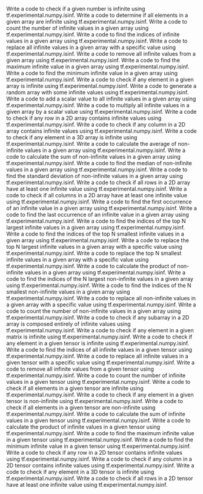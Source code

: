 Write a code to check if a given number is infinite using tf.experimental.numpy.isinf.
Write a code to determine if all elements in a given array are infinite using tf.experimental.numpy.isinf.
Write a code to count the number of infinite values in a given array using tf.experimental.numpy.isinf.
Write a code to find the indices of infinite values in a given array using tf.experimental.numpy.isinf.
Write a code to replace all infinite values in a given array with a specific value using tf.experimental.numpy.isinf.
Write a code to remove all infinite values from a given array using tf.experimental.numpy.isinf.
Write a code to find the maximum infinite value in a given array using tf.experimental.numpy.isinf.
Write a code to find the minimum infinite value in a given array using tf.experimental.numpy.isinf.
Write a code to check if any element in a given array is infinite using tf.experimental.numpy.isinf.
Write a code to generate a random array with some infinite values using tf.experimental.numpy.isinf.
Write a code to add a scalar value to all infinite values in a given array using tf.experimental.numpy.isinf.
Write a code to multiply all infinite values in a given array by a scalar value using tf.experimental.numpy.isinf.
Write a code to check if any row in a 2D array contains infinite values using tf.experimental.numpy.isinf.
Write a code to check if any column in a 2D array contains infinite values using tf.experimental.numpy.isinf.
Write a code to check if any element in a 3D array is infinite using tf.experimental.numpy.isinf.
Write a code to calculate the average of non-infinite values in a given array using tf.experimental.numpy.isinf.
Write a code to calculate the sum of non-infinite values in a given array using tf.experimental.numpy.isinf.
Write a code to find the median of non-infinite values in a given array using tf.experimental.numpy.isinf.
Write a code to find the standard deviation of non-infinite values in a given array using tf.experimental.numpy.isinf.
Write a code to check if all rows in a 2D array have at least one infinite value using tf.experimental.numpy.isinf.
Write a code to check if all columns in a 2D array have at least one infinite value using tf.experimental.numpy.isinf.
Write a code to find the first occurrence of an infinite value in a given array using tf.experimental.numpy.isinf.
Write a code to find the last occurrence of an infinite value in a given array using tf.experimental.numpy.isinf.
Write a code to find the indices of the top N largest infinite values in a given array using tf.experimental.numpy.isinf.
Write a code to find the indices of the top N smallest infinite values in a given array using tf.experimental.numpy.isinf.
Write a code to replace the top N largest infinite values in a given array with a specific value using tf.experimental.numpy.isinf.
Write a code to replace the top N smallest infinite values in a given array with a specific value using tf.experimental.numpy.isinf.
Write a code to calculate the product of non-infinite values in a given array using tf.experimental.numpy.isinf.
Write a code to find the indices of the N largest non-infinite values in a given array using tf.experimental.numpy.isinf.
Write a code to find the indices of the N smallest non-infinite values in a given array using tf.experimental.numpy.isinf.
Write a code to replace all non-infinite values in a given array with a specific value using tf.experimental.numpy.isinf.
Write a code to count the number of non-infinite values in a given array using tf.experimental.numpy.isinf.
Write a code to check if any subarray in a 2D array is composed entirely of infinite values using tf.experimental.numpy.isinf.
Write a code to check if any element in a given matrix is infinite using tf.experimental.numpy.isinf.
Write a code to check if any element in a given tensor is infinite using tf.experimental.numpy.isinf.
Write a code to find the indices of all infinite values in a given tensor using tf.experimental.numpy.isinf.
Write a code to replace all infinite values in a given tensor with a specific value using tf.experimental.numpy.isinf.
Write a code to remove all infinite values from a given tensor using tf.experimental.numpy.isinf.
Write a code to count the number of infinite values in a given tensor using tf.experimental.numpy.isinf.
Write a code to check if all elements in a given tensor are infinite using tf.experimental.numpy.isinf.
Write a code to check if any element in a given tensor is non-infinite using tf.experimental.numpy.isinf.
Write a code to check if all elements in a given tensor are non-infinite using tf.experimental.numpy.isinf.
Write a code to calculate the sum of infinite values in a given tensor using tf.experimental.numpy.isinf.
Write a code to calculate the product of infinite values in a given tensor using tf.experimental.numpy.isinf.
Write a code to find the maximum infinite value in a given tensor using tf.experimental.numpy.isinf.
Write a code to find the minimum infinite value in a given tensor using tf.experimental.numpy.isinf.
Write a code to check if any row in a 2D tensor contains infinite values using tf.experimental.numpy.isinf.
Write a code to check if any column in a 2D tensor contains infinite values using tf.experimental.numpy.isinf.
Write a code to check if any element in a 3D tensor is infinite using tf.experimental.numpy.isinf.
Write a code to check if all rows in a 2D tensor have at least one infinite value using tf.experimental.numpy.isinf.
